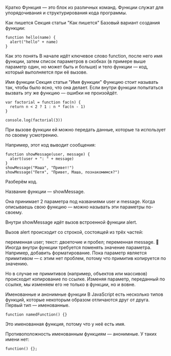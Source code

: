 Кратко 
Функция — это блок из различных команд. Функции служат для упорядочивания и структурирования кода программы.

Как пишется Секция статьи "Как пишется"
Базовый вариант создания функции:
```
function hello(name) {
  alert("hello" + name)
}

```

Как это понять
В начале идёт ключевое слово function, после него имя функции, затем список параметров в скобках (в примере выше параметр один, но может быть и больше) и тело функции — код, который выполняется при её вызове.



Имя функции Секция статьи "Имя функции"
Функцию стоит называть так, чтобы было ясно, что она делает. Если внутри функции попытаться вызвать эту же функцию — ошибки не произойдёт.
```
var factorial = function fac(n) {
  return n < 2 ? 1 : n * fac(n - 1)
}

console.log(factorial(3))
```


При вызове функции ей можно передать данные, которые та использует по своему усмотрению.

Например, этот код выводит сообщения:
```
function showMessage(user, message) {
  alert(user + ": " + message)
}
showMessage("Маша", "Привет!")
showMessage("Петя", "Привет, Маша, познакомимся?")
```


Разберём код.

Название функции — showMessage.

Она принимает 2 параметра под названиями user и message. Когда описываешь свою функцию — можно называть эти параметры по-своему.

Внутри showMessage идёт вызов встроенной функции alert.

Вызов alert происходит со строкой, состоящей из трёх частей:

переменная user;
текст: двоеточие и пробел;
переменная message.
🤖 Иногда внутри функции требуется поменять значение параметра. Например, добавить форматирование. Пока параметр является примитивом — с этим нет проблем, потому что примитив копируется по значению.

Но в случае не примитивов (например, объектов или массивов) происходит копирование по ссылке. Изменяя параметр, переданный по ссылке, мы изменяем его не только в функции, но и вовне.

Именованные и анонимные функции 
В JavaScript есть несколько типов функций, которые некоторым образом отличаются друг от друга. Первый тип — именованные.
```
function namedFunction() {}
```

Это именованная функция, потому что у неё есть имя.

Противоположность именованным функциям — анонимные. У таких имени нет:

```
function() {};
```



